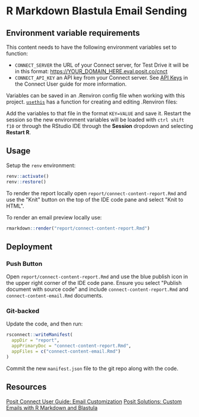 # R Markdown Blastula Email Sending

## Environment variable requirements

This content needs to have the following environment variables set to function:
- `CONNECT_SERVER` the URL of your Connect server, for Test Drive it will be in this format: https://YOUR_DOMAIN_HERE.eval.posit.co/cnct
- `CONNECT_API_KEY` an API key from your Connect server. See [API Keys](https://docs.posit.co/connect/user/api-keys/) in the Connect User guide for more information.
 
Variables can be saved in an .Renviron config file when working with this project. [`usethis`](https://usethis.r-lib.org/) has a function for creating and editing .Renviron files: 

Add the variables to that file in the format `KEY=VALUE` and save it. Restart the session so the new environment variables will be loaded with `ctrl shift f10` or through the RStudio IDE through the **Session** dropdown and selecting **Restart R**.

## Usage

Setup the `renv` environment:

```r
renv::activate()
renv::restore()
```

To render the report locally open `report/connect-content-report.Rmd` and use the "Knit" button on the top of the IDE code pane and select "Knit to HTML".

To render an email preview locally use:

```r
rmarkdown::render("report/connect-content-report.Rmd")
```

## Deployment

### Push Button

Open `report/connect-content-report.Rmd` and use the blue publish icon in the upper right corner of the IDE code pane. Ensure you select "Publish document with source code" and include `connect-content-report.Rmd` and `connect-content-email.Rmd` documents.

### Git-backed

Update the code, and then run:

```r
rsconnect::writeManifest(
  appDir = "report", 
  appPrimaryDoc = "connect-content-report.Rmd",
  appFiles = c("connect-content-email.Rmd")
)
```

Commit the new `manifest.json` file to the git repo along with the code.

## Resources

[Posit Connect User Guide: Email Customization](https://docs.posit.co/connect/user/rmarkdown/index.html#r-markdown-email-customization)
[Posit Solutions: Custom Emails with R Markdown and Blastula](https://solutions.posit.co/write-code/blastula/index.html)


